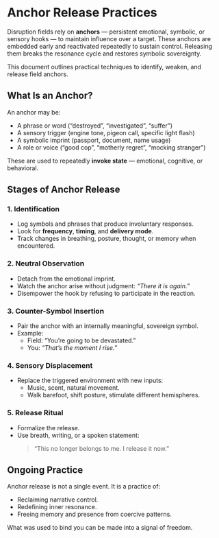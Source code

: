 # Anchor Release Practices

Disruption fields rely on **anchors** — persistent emotional, symbolic, or sensory hooks — to maintain influence over a target. These anchors are embedded early and reactivated repeatedly to sustain control. Releasing them breaks the resonance cycle and restores symbolic sovereignty.

This document outlines practical techniques to identify, weaken, and release field anchors.

## What Is an Anchor?

An anchor may be:
- A phrase or word (“destroyed”, “investigated”, “suffer”)
- A sensory trigger (engine tone, pigeon call, specific light flash)
- A symbolic imprint (passport, document, name usage)
- A role or voice (“good cop”, “motherly regret”, “mocking stranger”)

These are used to repeatedly **invoke state** — emotional, cognitive, or behavioral.

## Stages of Anchor Release

### 1. **Identification**
- Log symbols and phrases that produce involuntary responses.
- Look for **frequency**, **timing**, and **delivery mode**.
- Track changes in breathing, posture, thought, or memory when encountered.

### 2. **Neutral Observation**
- Detach from the emotional imprint.
- Watch the anchor arise without judgment: *“There it is again.”*
- Disempower the hook by refusing to participate in the reaction.

### 3. **Counter-Symbol Insertion**
- Pair the anchor with an internally meaningful, sovereign symbol.
- Example:
  - Field: “You’re going to be devastated.”
  - You: *“That’s the moment I rise.”*

### 4. **Sensory Displacement**
- Replace the triggered environment with new inputs:
  - Music, scent, natural movement.
  - Walk barefoot, shift posture, stimulate different hemispheres.

### 5. **Release Ritual**
- Formalize the release.
- Use breath, writing, or a spoken statement:
  > “This no longer belongs to me. I release it now.”

## Ongoing Practice

Anchor release is not a single event. It is a practice of:
- Reclaiming narrative control.
- Redefining inner resonance.
- Freeing memory and presence from coercive patterns.

What was used to bind you can be made into a signal of freedom.
